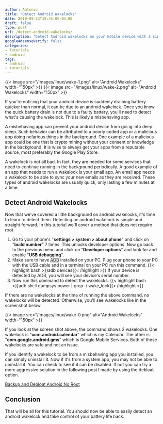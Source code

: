 ```yaml
---
author: Antonio
title: "Detect Android Wakelocks"
date: 2019-09-23T19:45:09-04:00
draft: false
type: post
url: /detect-android-wakelocks/
description: "Detect Android wakelocks on your mobile device with a simple adb command that does not require root. The output of the command will tell you exactly which apps are causing the android wakelocks so you can take action."
googleAdsenseVerify: false
categories:
- Tutorials
- android
tags:
- android
- tutorials
---
```


{{< image src="/images/linux/wake-1.png" alt="Android Wakelocks" width="150px" >}} {{< image src="/images/linux/wake-2.png" alt="Android Wakelocks" width="150px" >}}

If you're noticing that your android device is suddenly draining battery quicker than normal, it can be due to an android wakelock. Once you know the quick battery drain is not due to a faulty battery, you'll need to detect what's causing the wakelock. This is likely a misbehaving app.

<!--more-->

A misbehaving app can prevent your android device from going into deep sleep. Such behavior can be attributed to a poorly coded app or a malicious app doing nefarious things in the background. One example of a malicious app could be one that is crypto mining without your consent or knowledge in the background. It is wise to always get your apps from a reputable source, most preferably the Google Play Store.

A wakelock is not all bad. In fact, they are needed for some services that need to continue running in the background periodically. A good example of an app that needs to run a wakelock is your email app. An email app needs a wakelock to be able to sync your new emails as they are received. These types of android wakelocks are usually quick, only lasting a few minutes at a time.

## **Detect Android Wakelocks**

Now that we've covered a little background on android wakelocks, it's time to learn to detect them. Detecting an android wakelock is simple and straight forward. In this tutorial we'll cover a method that does not require root.

1. Go to your phone's "**settings > system > about phone**" and click on "**build number**" 7 times. This unlocks developer options. Now go back to the previous menu and click on "**Developer options**" and look for and enable "**USB debugging**".
2. Make sure to have <a href="https://developer.android.com/studio/releases/platform-tools.html#downloads" target="_blank">ADB</a> installed on your PC. Plug your phone to your PC with the USB cable and in a terminal on your PC run this command.
{{< highlight bash >}}adb devices{{< /highlight >}}
If your device is detected by ADB, you will see your device's serial number.
3. Now run this command to detect the wakelocks.
{{< highlight bash >}}adb shell dumpsys power | grep -i wake_lock{{< /highlight >}}

If there are no wakelocks at the time of running the above command, no wakelocks will be detected. Otherwise, you'll see wakelocks like in the screenshot below.

{{< image src="/images/linux/wake-0.png" alt="Android Wakelocks" width="150px" >}}

If you look at the screen shot above, the command shows 2 wakelocks. One wakelock is "**com.android.calendar**" which is my Calendar. The other is "**com.google.android.gms**" which is Google Mobile Services. Both of these wakelocks are safe and not an issue.

If you identify a wakelock to be from a misbehaving app you installed, you can simply uninstall it. Now if it's from a system app, you may not be able to uninstall it. You can check to see if it can be disabled. If not you can try a more aggressive solution in the following post I made by using the debloat option.

<a href="https://techstop.github.io/backup-and-debloat-android-no-root/">Backup and Debloat Android No Root</a>

## **Conclusion**

That will be all for this tutorial. You should now be able to easily detect an android wakelock and take control of your battery life back.
